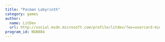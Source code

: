 ```yaml
---
title: "Pacman Labyrinth"
category: games
author:
  name: LitDev
  url: http://social.msdn.microsoft.com/profile/litdev/?ws=usercard-mini
program_id: NGN884
---
```


